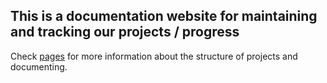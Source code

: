 ## This is a documentation website for maintaining and tracking our projects / progress
Check [pages](pages/index.md) for more information about the structure of projects and documenting.
